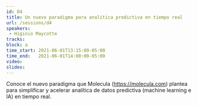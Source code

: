 ```yaml
---
id: D4
title: Un nuevo paradigma para analítica predictiva en tiempo real
url: /sessions/d4
speakers:
 - Higinio Maycotte
tracks:
block: a
time_start: 2021-06-01T13:15:00-05:00
time_end:   2021-06-01T14:00:00-05:00
video:
slides:
---
```


Conoce el nuevo paradigma que Molecula (https://molecula.com) plantea para simplificar y acelerar analítica de datos predictiva (machine learning e IA) en tiempo real.

